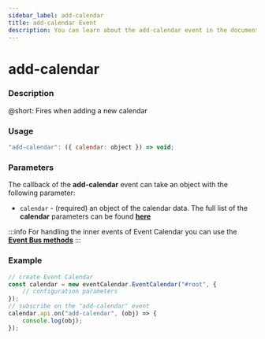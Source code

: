 ```yaml
---
sidebar_label: add-calendar
title: add-calendar Event
description: You can learn about the add-calendar event in the documentation of the DHTMLX JavaScript Event Calendar library. Browse developer guides and API reference, try out code examples and live demos, and download a free 30-day evaluation version of DHTMLX Event Calendar.
---
```


# add-calendar

### Description

@short: Fires when adding a new calendar

### Usage

~~~jsx {}
"add-calendar": ({ calendar: object }) => void;
~~~

### Parameters

The callback of the **add-calendar** event can take an object with the following parameter:

- `calendar` - (required) an object of the calendar data. The full list of the **calendar** parameters can be found [**here**](api/config/js_eventcalendar_calendars_config.md)

:::info
For handling the inner events of Event Calendar you can use the [**Event Bus methods**](api/overview/internal_eventbus_overview.md)
:::

### Example

~~~jsx {6-8}
// create Event Calendar
const calendar = new eventCalendar.EventCalendar("#root", {
	// configuration parameters
});
// subscribe on the "add-calendar" event
calendar.api.on("add-calendar", (obj) => {
	console.log(obj);
});
~~~

